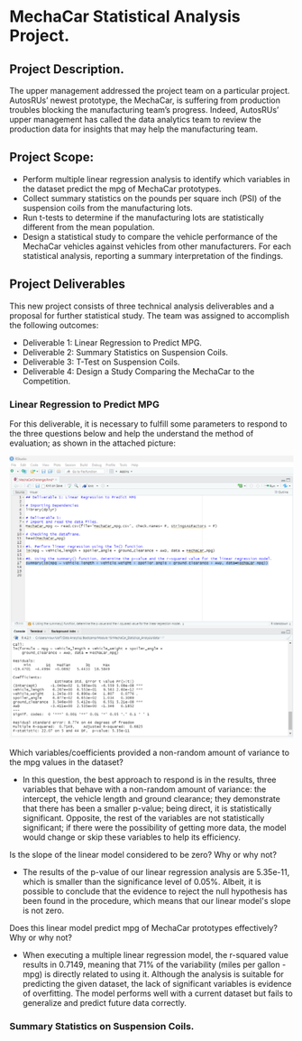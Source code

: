 # MechaCar Statistical Analysis Project.

## Project Description.
The upper management addressed the project team on a particular project. AutosRUs’ newest prototype, the MechaCar, is suffering from production troubles blocking the manufacturing team’s progress. Indeed, AutosRUs’ upper management has called the data analytics team to review the production data for insights that may help the manufacturing team.

## Project Scope:
- Perform multiple linear regression analysis to identify which variables in the dataset predict the mpg of MechaCar prototypes.
- Collect summary statistics on the pounds per square inch (PSI) of the suspension coils from the manufacturing lots.
- Run t-tests to determine if the manufacturing lots are statistically different from the mean population.
- Design a statistical study to compare the vehicle performance of the MechaCar vehicles against vehicles from other manufacturers. For each statistical analysis, reporting a summary interpretation of the findings.

## Project Deliverables
This new project consists of three technical analysis deliverables and a proposal for further statistical study. The team was assigned to accomplish the following outcomes:
- Deliverable 1: Linear Regression to Predict MPG.
- Deliverable 2: Summary Statistics on Suspension Coils.
- Deliverable 3: T-Test on Suspension Coils.
- Deliverable 4: Design a Study Comparing the MechaCar to the Competition.

### Linear Regression to Predict MPG
For this deliverable, it is necessary to fulfill some parameters to respond to the three questions below and help the understand the method of evaluation; as shown in the attached picture:

![](MechaCar_Statistical_Analysis/images/deliverable_01.png)

Which variables/coefficients provided a non-random amount of variance to the mpg values in the dataset?
- In this question, the best approach to respond is in the results,  three variables that behave with a non-random amount of variance: the intercept, the vehicle length and ground clearance; they demonstrate that there has been a smaller p-value; being direct, it is statistically significant. Opposite, the rest of the variables are not statistically significant; if there were the possibility of getting more data, the model would change or skip these variables to help its efficiency.

Is the slope of the linear model considered to be zero? Why or why not?
- The results of the p-value of our linear regression analysis are 5.35e-11, which is smaller than the significance level of 0.05%. Albeit, it is possible to conclude that the evidence to reject the null hypothesis has been found in the procedure, which means that our linear model's slope is not zero.

Does this linear model predict mpg of MechaCar prototypes effectively? Why or why not?
- When executing a multiple linear regression model, the r-squared value results in 0.7149, meaning that 71% of the variability (miles per gallon - mpg) is directly related to using it. Although the analysis is suitable for predicting the given dataset, the lack of significant variables is evidence of overfitting. The model performs well with a current dataset but fails to generalize and predict future data correctly.

### Summary Statistics on Suspension Coils.
